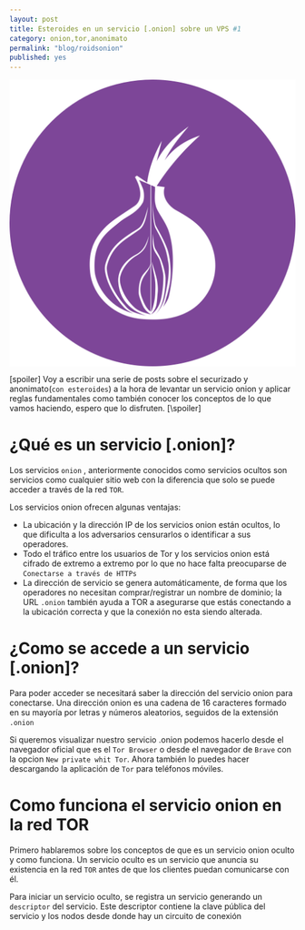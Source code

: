 ```yaml
---
layout: post
title: Esteroides en un servicio [.onion] sobre un VPS #1
category: onion,tor,anonimato
permalink: "blog/roidsonion"
published: yes
---
```


<img class="differentSize50" src="/assets/img/torlogo.png" alt="Foto1" style="margin:auto; display:block;">

[spoiler]
Voy a escribir una serie de posts sobre el securizado y anonimato(`con esteroides`) a la hora de levantar un servicio onion y aplicar reglas fundamentales como también conocer los conceptos de lo que vamos haciendo, espero que lo disfruten.
[\spoiler]

# ¿Qué es un servicio [.onion]?

Los servicios `onion` , anteriormente conocidos como servicios ocultos son servicios como cualquier sitio web con la diferencia que solo se puede acceder a través de la red `TOR`.

Los servicios onion ofrecen algunas ventajas:

* La ubicación y la dirección IP de los servicios onion están ocultos, lo que dificulta a los adversarios censurarlos o identificar a sus operadores.
* Todo el tráfico entre los usuarios de Tor y los servicios onion está cifrado de extremo a extremo por lo que no hace falta preocuparse de `Conectarse a través de HTTPs`
* La dirección de servicio se genera automáticamente, de forma que los operadores no necesitan comprar/registrar un nombre de dominio; la URL `.onion` también ayuda a TOR a asegurarse que estás conectando a la ubicación correcta y que la conexión no esta siendo alterada.

# ¿Como se accede a un servicio [.onion]?

Para poder acceder se necesitará saber la dirección del servicio onion para conectarse. Una dirección onion es una cadena de 16 caracteres formado en su mayoría por letras y números aleatorios, seguidos de la extensión `.onion`

Si queremos visualizar nuestro servicio .onion podemos hacerlo desde el navegador oficial que es el `Tor Browser` o desde el navegador de `Brave` con la opcion `New private whit Tor`. Ahora también lo puedes hacer descargando la aplicación de `Tor` para teléfonos móviles.

# Como funciona el servicio onion en la red TOR

Primero hablaremos sobre los conceptos de que es un servicio onion oculto y como funciona. Un servicio oculto es un servicio que anuncia su existencia en la red `TOR` antes de que los clientes puedan comunicarse con él.

Para iniciar un servicio oculto, se registra un servicio generando un `descriptor` del servicio. Este descriptor contiene la clave pública del servicio y los nodos desde donde hay un circuito de conexión
